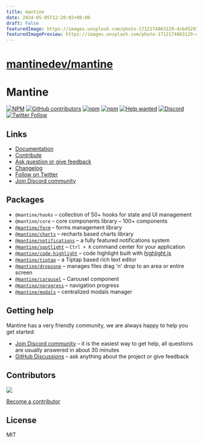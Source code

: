 ```yaml
---
title: mantine
date: 2024-05-05T12:20:02+08:00
draft: False
featuredImage: https://images.unsplash.com/photo-1712174863129-dcbd52938915?ixid=M3w0NjAwMjJ8MHwxfHJhbmRvbXx8fHx8fHx8fDE3MTQ4ODI2Mjl8&ixlib=rb-4.0.3
featuredImagePreview: https://images.unsplash.com/photo-1712174863129-dcbd52938915?ixid=M3w0NjAwMjJ8MHwxfHJhbmRvbXx8fHx8fHx8fDE3MTQ4ODI2Mjl8&ixlib=rb-4.0.3
---
```


# [mantinedev/mantine](https://github.com/mantinedev/mantine)

# Mantine

[![NPM](https://img.shields.io/npm/l/@mantine/core)](https://github.com/mantinedev/mantine/blob/master/LICENSE)
[![GitHub contributors](https://img.shields.io/github/contributors/mantinedev/mantine)](https://github.com/mantinedev/mantine/graphs/contributors)
[![npm](https://img.shields.io/npm/v/@mantine/core)](https://www.npmjs.com/package/@mantine/core)
[![npm](https://img.shields.io/npm/dm/@mantine/hooks)](https://www.npmjs.com/package/@mantine/hooks)
[![Help wanted](https://img.shields.io/github/labels/mantinedev/mantine/help%20wanted?label=Contribute)](https://github.com/mantinedev/mantine/labels/help%20wanted)
[![Discord](https://img.shields.io/badge/Chat%20on-Discord-%235865f2)](https://discord.gg/wbH82zuWMN)
[![Twitter Follow](https://img.shields.io/twitter/follow/mantinedev?style=social)](https://twitter.com/mantinedev)

## Links

- [Documentation](https://mantine.dev/)
- [Contribute](https://mantine.dev/contribute)
- [Ask question or give feedback](https://github.com/mantinedev/mantine/discussions)
- [Changelog](https://mantine.dev/changelog/all-releases)
- [Follow on Twitter](https://twitter.com/mantinedev)
- [Join Discord community](https://discord.gg/wbH82zuWMN)

## Packages

- `@mantine/hooks` – collection of 50+ hooks for state and UI management
- `@mantine/core` – core components library – 100+ components
- [`@mantine/form`](https://mantine.dev/form/use-form) – forms management library
- [`@mantine/charts`](https://mantine.dev/charts/getting-started/) – recharts based charts library
- [`@mantine/notifications`](https://mantine.dev/x/notifications) – a fully featured notifications system
- [`@mantine/spotlight`](https://mantine.dev/x/spotlight) – `Ctrl + K` command center for your application
- [`@mantine/code-highlight`](https://mantine.dev/x/code-highlight/) – code highlight built with [highlight.js](https://highlightjs.org/)
- [`@mantine/tiptap`](https://mantine.dev/x/tiptap) – a Tiptap based rich text editor
- [`@mantine/dropzone`](https://mantine.dev/x/dropzone) – manages files drag 'n' drop to an area or entire screen
- [`@mantine/carousel`](https://mantine.dev/x/carousel) – Carousel component
- [`@mantine/nprogress`](https://mantine.dev/x/nprogress) – navigation progress
- [`@mantine/modals`](https://mantine.dev/x/modals) – centralized modals manager

## Getting help

Mantine has a very friendly community, we are always happy to help you get started:

- [Join Discord community](https://discord.gg/wbH82zuWMN) – it is the easiest way to get help, all questions are usually answered in about 30 minutes
- [GitHub Discussions](https://github.com/mantinedev/mantine/discussions) – ask anything about the project or give feedback

## Contributors

<a href="https://github.com/mantinedev/mantine/graphs/contributors">
  <img src="https://contrib.rocks/image?repo=mantinedev/mantine" />
</a>

[Become a contributor](https://mantine.dev/contribute)

## License

MIT
